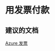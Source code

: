 <properties
    pageTitle="pay by invoice"
    description="用发票付款"
    service="azure_billing"
    resource=""
    authors=""
    displayOrder=""
    selfHelpType="generic"
    supportTopicIds="32454866"
    resourceTags=""
    productPesIds="15659"
    cloudEnvironments=""
/>


# 用发票付款


## **建议的文档**
[Azure 发票](https://azure.microsoft.com/pricing/invoicing/)



<!--HONumber=Jul16_HO4-->


